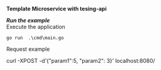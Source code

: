 **Template Microservice with tesing-api**

***Run the example***  
Execute the application

```
go run  .\cmd\main.go
```

Request example

curl -XPOST -d'{"param1":5, "param2": 3}' localhost:8080/

